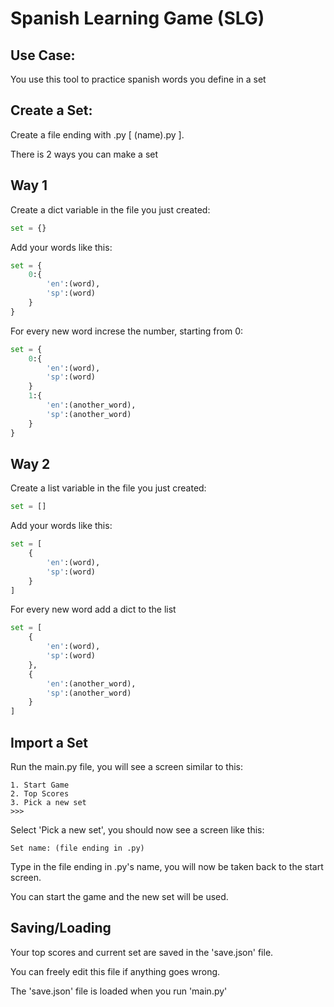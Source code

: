 # Spanish Learning Game (SLG)
## Use Case:

You use this tool to practice spanish words you define in a set

## Create a Set:

Create a file ending with .py [ (name).py ].

There is 2 ways you can make a set

## Way 1
Create a dict variable in the file you just created:
```py
set = {}
```
Add your words like this:
```py
set = {
    0:{
        'en':(word),
        'sp':(word)
    }
}
```
For every new word increse the number, starting from 0:
```py
set = {
    0:{
        'en':(word),
        'sp':(word)
    }
    1:{
        'en':(another_word),
        'sp':(another_word)
    }
}
```
## Way 2
Create a list variable in the file you just created:
```py
set = []
```
Add your words like this:
```py
set = [
    {
        'en':(word),
        'sp':(word)
    }
]
```
For every new word add a dict to the list
```py
set = [
    {
        'en':(word),
        'sp':(word)
    },
    {
        'en':(another_word),
        'sp':(another_word)
    }
]
```
## Import a Set
Run the main.py file, you will see a screen similar to this:
```
1. Start Game
2. Top Scores
3. Pick a new set
>>> 
```
Select 'Pick a new set', you should now see a screen like this:
```
Set name: (file ending in .py) 
```
Type in the file ending in .py's name, you will now be taken back to the start screen. 

You can start the game and the new set will be used. 

## Saving/Loading
Your top scores and current set are saved in the 'save.json' file.

You can freely edit this file if anything goes wrong.

The 'save.json' file is loaded when you run 'main.py'